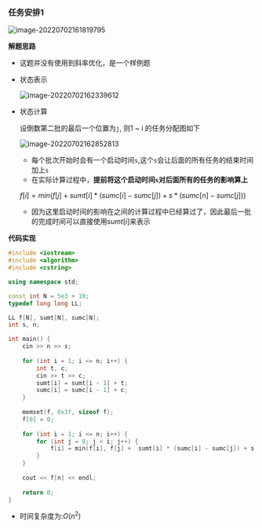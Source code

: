 ### 任务安排1

![image-20220702161819795](http://www.cdn.liver0377.xyz/typora/202207021618856.png)



**解题思路**

- 这题并没有使用到斜率优化，是一个样例题

- 状态表示

  ![image-20220702162339612](http://www.cdn.liver0377.xyz/typora/202207021623661.png)

- 状态计算

  设倒数第二批的最后一个位置为`j`, 则1 ~ i 的任务分配图如下

  ![image-20220702162852813](http://www.cdn.liver0377.xyz/typora/202207021628850.png)

  - 每个批次开始时会有一个启动时间`s`,这个`s`会让后面的所有任务的结束时间加上`s`
  - 在实际计算过程中，**提前将这个启动时间`s`对后面所有的任务的影响算上**

  $f[i] = min(f[j] + sumt[i] * (sumc[i] - sumc[j]) + s * (sumc[n] - sumc[j]))$ 

  - 因为这里启动时间的影响在之间的计算过程中已经算过了，因此最后一批的完成时间可以直接使用$sumt[i]$来表示

  

**代码实现**

```cc
#include <iostream>
#include <algorithm>
#include <cstring>

using namespace std;

const int N = 5e3 + 10;
typedef long long LL;

LL f[N], sumt[N], sumc[N];
int s, n;

int main() {
    cin >> n >> s;
    
    for (int i = 1; i <= n; i++) {
        int t, c;
        cin >> t >> c;
        sumt[i] = sumt[i - 1] + t;
        sumc[i] = sumc[i - 1] + c;
    }
    
    memset(f, 0x3f, sizeof f);
    f[0] = 0;
    
    for (int i = 1; i <= n; i++) {
        for (int j = 0; j < i; j++) {
            f[i] = min(f[i], f[j] +  sumt[i] * (sumc[i] - sumc[j]) + s * (sumc[n] - sumc[j]));
        }
    }
    
    cout << f[n] << endl;
    
    return 0;
}
```

- 时间复杂度为:$O(n^2)$